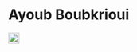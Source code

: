 # Ayoub Boubkrioui

<a href="https://www.youtube.com/channel/UCHzqcQ1FY9ksX3ydcCtqyiA" target="_blank"><img src ="https://www.svgrepo.com/show/13671/youtube.svg" height="22" width="22"/></a>
